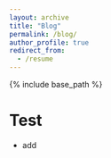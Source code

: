 ```yaml
---
layout: archive
title: "Blog"
permalink: /blog/
author_profile: true
redirect_from:
  - /resume
---
```


{% include base_path %}

Test
======
* add